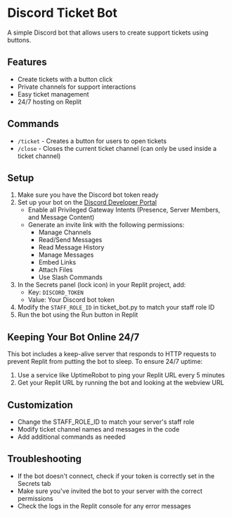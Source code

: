 # Discord Ticket Bot

A simple Discord bot that allows users to create support tickets using buttons.

## Features

- Create tickets with a button click
- Private channels for support interactions
- Easy ticket management
- 24/7 hosting on Replit

## Commands

- `/ticket` - Creates a button for users to open tickets
- `/close` - Closes the current ticket channel (can only be used inside a ticket channel)

## Setup

1. Make sure you have the Discord bot token ready
2. Set up your bot on the [Discord Developer Portal](https://discord.com/developers/applications)
   - Enable all Privileged Gateway Intents (Presence, Server Members, and Message Content)
   - Generate an invite link with the following permissions:
     - Manage Channels
     - Read/Send Messages
     - Read Message History
     - Manage Messages
     - Embed Links
     - Attach Files
     - Use Slash Commands
3. In the Secrets panel (lock icon) in your Replit project, add:
   - Key: `DISCORD_TOKEN`
   - Value: Your Discord bot token
4. Modify the `STAFF_ROLE_ID` in ticket_bot.py to match your staff role ID
5. Run the bot using the Run button in Replit

## Keeping Your Bot Online 24/7

This bot includes a keep-alive server that responds to HTTP requests to prevent Replit from putting the bot to sleep. To ensure 24/7 uptime:

1. Use a service like UptimeRobot to ping your Replit URL every 5 minutes
2. Get your Replit URL by running the bot and looking at the webview URL

## Customization

- Change the STAFF_ROLE_ID to match your server's staff role
- Modify ticket channel names and messages in the code
- Add additional commands as needed

## Troubleshooting

- If the bot doesn't connect, check if your token is correctly set in the Secrets tab
- Make sure you've invited the bot to your server with the correct permissions
- Check the logs in the Replit console for any error messages